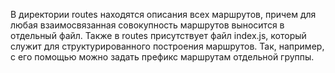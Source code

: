 В директории routes находятся описания всех маршрутов, причем для любая взаимосвязанная совокупность маршрутов выносится в отдельный файл. Также в routes присутствует файл index.js, который служит для структурированного построения маршрутов. Так, например, с его помощью можно задать префикс маршрутам отдельной группы.